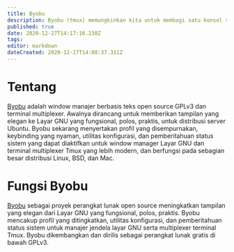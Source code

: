```yaml
---
title: Byobu
description: Byobu (tmux) memungkinkan kita untuk membagi satu konsol shell menjadi sekelompok "panel" atau "split".
published: true
date: 2020-12-27T14:17:16.238Z
tags: 
editor: markdown
dateCreated: 2020-12-27T14:08:37.311Z
---
```


# Tentang
[Byobu](https://www.byobu.org/) adalah window manajer berbasis teks open source GPLv3 dan terminal multiplexer. Awalnya dirancang untuk memberikan tampilan yang elegan ke Layar GNU yang fungsional, polos, praktis, untuk distribusi server Ubuntu. Byobu sekarang menyertakan profil yang disempurnakan, keybinding yang nyaman, utilitas konfigurasi, dan pemberitahuan status sistem yang dapat diaktifkan untuk window manager Layar GNU dan terminal multiplexer Tmux yang lebih modern, dan berfungsi pada sebagian besar distribusi Linux, BSD, dan Mac.

# Fungsi Byobu
[Byobu](https://www.byobu.org/) sebagai proyek perangkat lunak open source meningkatkan tampilan yang elegan dari Layar GNU yang fungsional, polos, praktis. Byobu mencakup profil yang ditingkatkan, utilitas konfigurasi, dan pemberitahuan status sistem untuk manajer jendela layar GNU serta multiplexer terminal Tmux. Byobu dikembangkan dan dirilis sebagai perangkat lunak gratis di bawah GPLv3.